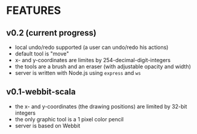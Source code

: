 # FEATURES

## v0.2 (current progress)
* local undo/redo supported (a user can undo/redo his actions)
* default tool is "move"
* x- and y-coordinates are limites by 254-decimal-digit-integers
* the tools are a brush and an eraser (with adjustable opacity and width)
* server is written with Node.js using `express` and `ws`

## v0.1-webbit-scala
* the x- and y-coordinates (the drawing positions) are limited by 32-bit integers
* the only graphic tool is a 1 pixel color pencil
* server is based on Webbit